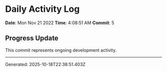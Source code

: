 # Daily Activity Log

**Date**: Mon Nov 21 2022
**Time**: 4:08:51 AM
**Commit**: 5

## Progress Update

This commit represents ongoing development activity.

---
Generated: 2025-10-18T22:38:51.403Z
